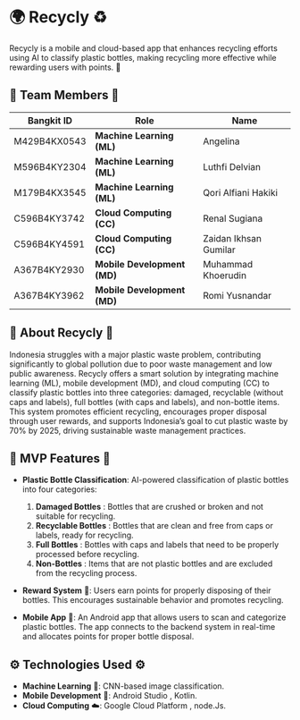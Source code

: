 # 🌍 **Recycly** ♻️

Recycly is a mobile and cloud-based app that enhances recycling efforts using AI to classify plastic bottles, making recycling more effective while rewarding users with points. 🌱

## 🌟 **Team Members** 🌟

| **Bangkit ID** | **Role**               | **Name**                                      |
|----------------|------------------------|-----------------------------------------------|
| M429B4KX0543   | **Machine Learning (ML)** | Angelina                                     |
| M596B4KY2304   | **Machine Learning (ML)** | Luthfi Delvian                                |
| M179B4KX3545   | **Machine Learning (ML)** | Qori Alfiani Hakiki                           |
| C596B4KY3742   | **Cloud Computing (CC)** | Renal Sugiana                                |
| C596B4KY4591   | **Cloud Computing (CC)** | Zaidan Ikhsan Gumilar                        |
| A367B4KY2930   | **Mobile Development (MD)** | Muhammad Khoerudin                         |
| A367B4KY3962   | **Mobile Development (MD)** | Romi Yusnandar                               |

## 📜 **About Recycly** 📜

Indonesia struggles with a major plastic waste problem, contributing significantly to global pollution due to poor waste management and low public awareness. Recycly offers a smart solution by integrating machine learning (ML), mobile development (MD), and cloud computing (CC) to classify plastic bottles into three categories: damaged, recyclable (without caps and labels), full bottles (with caps and labels), and non-bottle items.  This system promotes efficient recycling, encourages proper disposal through user rewards, and supports Indonesia’s goal to cut plastic waste by 70% by 2025, driving sustainable waste management practices. 

## 🚀 **MVP Features** 🚀

- **Plastic Bottle Classification**:  AI-powered classification of plastic bottles into four categories:
  1. **Damaged Bottles** : Bottles that are crushed or broken and not suitable for recycling.
  2. **Recyclable Bottles** : Bottles that are clean and free from caps or labels, ready for recycling.
  3. **Full Bottles** : Bottles with caps and labels that need to be properly processed before recycling.
  4. **Non-Bottles** : Items that are not plastic bottles and are excluded from the recycling process.

- **Reward System** 🎁: Users earn points for properly disposing of their bottles. This encourages sustainable behavior and promotes recycling.

- **Mobile App** 📱: An Android app that allows users to scan and categorize plastic bottles. The app connects to the backend system in real-time and allocates points for proper bottle disposal.

## ⚙️ **Technologies Used** ⚙️

- **Machine Learning** 🧠: CNN-based image classification.
- **Mobile Development** 📲: Android Studio , Kotlin.
- **Cloud Computing** ☁️: Google Cloud Platform , node.Js.

